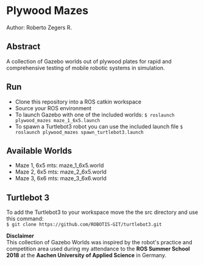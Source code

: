 # Plywood Mazes
Author: Roberto Zegers R.

## Abstract
A collection of Gazebo worlds out of plywood plates for rapid and comprehensive testing of mobile robotic systems in simulation.

## Run

- Clone this repository into a ROS catkin workspace
- Source your ROS environment
- To launch Gazebo with one of the included worlds: `$ roslaunch plywood_mazes maze_1_6x5.launch`
- To spawn a Turtlebot3 robot you can use the included launch file `$ roslaunch plywood_mazes spawn_turtlebot3.launch`

## Available Worlds

+ Maze 1, 6x5 mts: maze_1_6x5.world
+ Maze 2, 6x5 mts: maze_2_6x5.world
+ Maze 3, 6x6 mts: maze_3_6x6.world

## Turtlebot 3
To add the Turtlebot3 to your workspace move the the src directory and use this command:  
`$ git clone https://github.com/ROBOTIS-GIT/turtlebot3.git`  

**Disclaimer**  
This collection of Gazebo Worlds was inspired by the robot's practice and competition area used during my attendance to the **ROS Summer School 2018** at the **Aachen University of Applied Science** in Germany.
